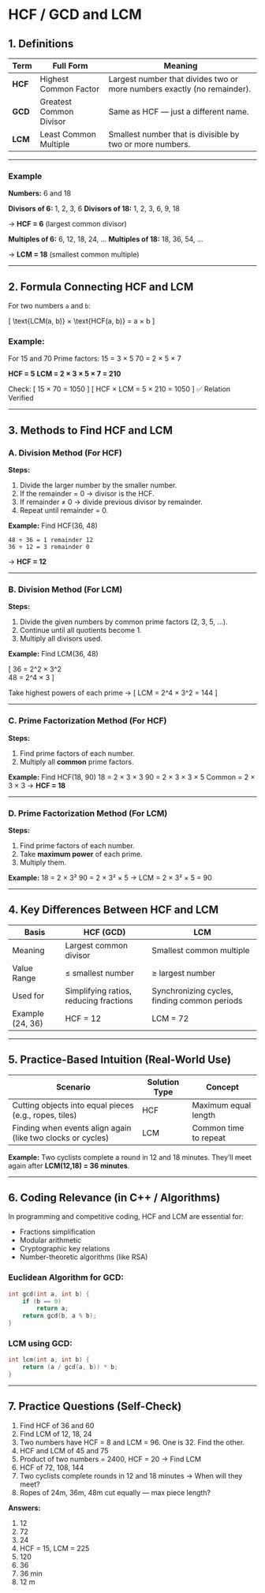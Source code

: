 # HCF / GCD and LCM

## 1. Definitions

| Term    | Full Form               | Meaning                                                                 |
| ------- | ----------------------- | ----------------------------------------------------------------------- |
| **HCF** | Highest Common Factor   | Largest number that divides two or more numbers exactly (no remainder). |
| **GCD** | Greatest Common Divisor | Same as HCF — just a different name.                                    |
| **LCM** | Least Common Multiple   | Smallest number that is divisible by two or more numbers.               |

---

### Example

**Numbers:** 6 and 18

**Divisors of 6:** 1, 2, 3, 6
**Divisors of 18:** 1, 2, 3, 6, 9, 18

→ **HCF = 6** (largest common divisor)

**Multiples of 6:** 6, 12, 18, 24, …
**Multiples of 18:** 18, 36, 54, …

→ **LCM = 18** (smallest common multiple)

---

## 2. Formula Connecting HCF and LCM

For two numbers `a` and `b`:

[
\text{LCM(a, b)} × \text{HCF(a, b)} = a × b
]

### Example:

For 15 and 70
Prime factors:
15 = 3 × 5
70 = 2 × 5 × 7

**HCF = 5**
**LCM = 2 × 3 × 5 × 7 = 210**

Check:
[
15 × 70 = 1050
]
[
HCF × LCM = 5 × 210 = 1050
]
✅ Relation Verified

---

## 3. Methods to Find HCF and LCM

### A. Division Method (For HCF)

**Steps:**

1. Divide the larger number by the smaller number.
2. If the remainder = 0 → divisor is the HCF.
3. If remainder ≠ 0 → divide previous divisor by remainder.
4. Repeat until remainder = 0.

**Example:**
Find HCF(36, 48)

```
48 ÷ 36 = 1 remainder 12
36 ÷ 12 = 3 remainder 0
```

→ **HCF = 12**

---

### B. Division Method (For LCM)

**Steps:**

1. Divide the given numbers by common prime factors (2, 3, 5, …).
2. Continue until all quotients become 1.
3. Multiply all divisors used.

**Example:**
Find LCM(36, 48)

[
36 = 2^2 × 3^2 \
48 = 2^4 × 3
]

Take highest powers of each prime →
[
LCM = 2^4 × 3^2 = 144
]

---

### C. Prime Factorization Method (For HCF)

**Steps:**

1. Find prime factors of each number.
2. Multiply all **common** prime factors.

**Example:**
Find HCF(18, 90)
18 = 2 × 3 × 3
90 = 2 × 3 × 3 × 5
Common = 2 × 3 × 3
→ **HCF = 18**

---

### D. Prime Factorization Method (For LCM)

**Steps:**

1. Find prime factors of each number.
2. Take **maximum power** of each prime.
3. Multiply them.

**Example:**
18 = 2 × 3²
90 = 2 × 3² × 5
→ LCM = 2 × 3² × 5 = 90

---

## 4. Key Differences Between HCF and LCM

| Basis            | HCF (GCD)                              | LCM                                          |
| ---------------- | -------------------------------------- | -------------------------------------------- |
| Meaning          | Largest common divisor                 | Smallest common multiple                     |
| Value Range      | ≤ smallest number                      | ≥ largest number                             |
| Used for         | Simplifying ratios, reducing fractions | Synchronizing cycles, finding common periods |
| Example (24, 36) | HCF = 12                               | LCM = 72                                     |

---

## 5. Practice-Based Intuition (Real-World Use)

| Scenario                                                    | Solution Type | Concept               |
| ----------------------------------------------------------- | ------------- | --------------------- |
| Cutting objects into equal pieces (e.g., ropes, tiles)      | HCF           | Maximum equal length  |
| Finding when events align again (like two clocks or cycles) | LCM           | Common time to repeat |

**Example:**
Two cyclists complete a round in 12 and 18 minutes.
They’ll meet again after **LCM(12,18) = 36 minutes**.

---

## 6. Coding Relevance (in C++ / Algorithms)

In programming and competitive coding, HCF and LCM are essential for:

* Fractions simplification
* Modular arithmetic
* Cryptographic key relations
* Number-theoretic algorithms (like RSA)

### Euclidean Algorithm for GCD:

```cpp
int gcd(int a, int b) {
    if (b == 0)
        return a;
    return gcd(b, a % b);
}
```

### LCM using GCD:

```cpp
int lcm(int a, int b) {
    return (a / gcd(a, b)) * b;
}
```

---

## 7. Practice Questions (Self-Check)

1. Find HCF of 36 and 60
2. Find LCM of 12, 18, 24
3. Two numbers have HCF = 8 and LCM = 96. One is 32. Find the other.
4. HCF and LCM of 45 and 75
5. Product of two numbers = 2400, HCF = 20 → Find LCM
6. HCF of 72, 108, 144
7. Two cyclists complete rounds in 12 and 18 minutes → When will they meet?
8. Ropes of 24m, 36m, 48m cut equally — max piece length?

**Answers:**

1. 12
2. 72
3. 24
4. HCF = 15, LCM = 225
5. 120
6. 36
7. 36 min
8. 12 m
